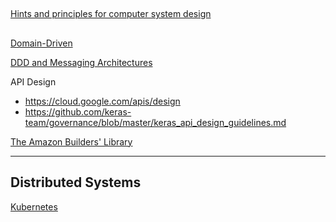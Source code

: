 ## 
[Hints and principles for computer system design](https://www.microsoft.com/en-us/research/uploads/prod/2019/09/Hints-137-short.pdf)

##
[Domain-Driven](https://www.dddheuristics.com/)

[DDD and Messaging Architectures](https://verraes.net/2019/05/ddd-msg-arch/)

API Design
* https://cloud.google.com/apis/design
* https://github.com/keras-team/governance/blob/master/keras_api_design_guidelines.md

[The Amazon Builders' Library](https://aws.amazon.com/builders-library/)

---

## Distributed Systems

[Kubernetes](Kubernetes.md)


